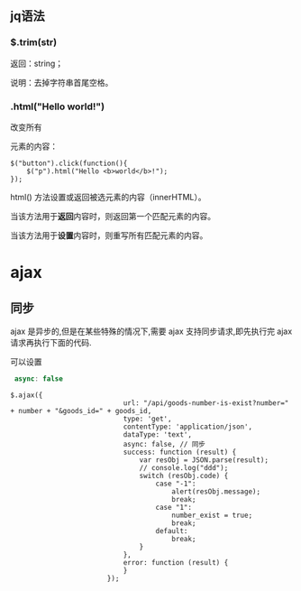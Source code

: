 ## jq语法

### $.trim(str) 

返回：string； 

说明：去掉字符串首尾空格。 

### .html("Hello <b>world</b>!")

改变所有 <p> 元素的内容：

```
$("button").click(function(){  
	$("p").html("Hello <b>world</b>!"); 
});
```

html() 方法设置或返回被选元素的内容（innerHTML）。

当该方法用于**返回**内容时，则返回第一个匹配元素的内容。

当该方法用于**设置**内容时，则重写所有匹配元素的内容。

# ajax

## 同步

ajax 是异步的,但是在某些特殊的情况下,需要 ajax 支持同步请求,即先执行完 ajax 请求再执行下面的代码.

可以设置 

```javascript
 async: false 
```

```
$.ajax({
                            url: "/api/goods-number-is-exist?number=" + number + "&goods_id=" + goods_id,
                            type: 'get',
                            contentType: 'application/json',
                            dataType: 'text',
                            async: false, // 同步
                            success: function (result) {
                                var resObj = JSON.parse(result);
                                // console.log("ddd");
                                switch (resObj.code) {
                                    case "-1":
                                        alert(resObj.message);
                                        break;
                                    case "1":
                                        number_exist = true;
                                        break;
                                    default:
                                        break;
                                }
                            },
                            error: function (result) {
                            }
                        });
```

